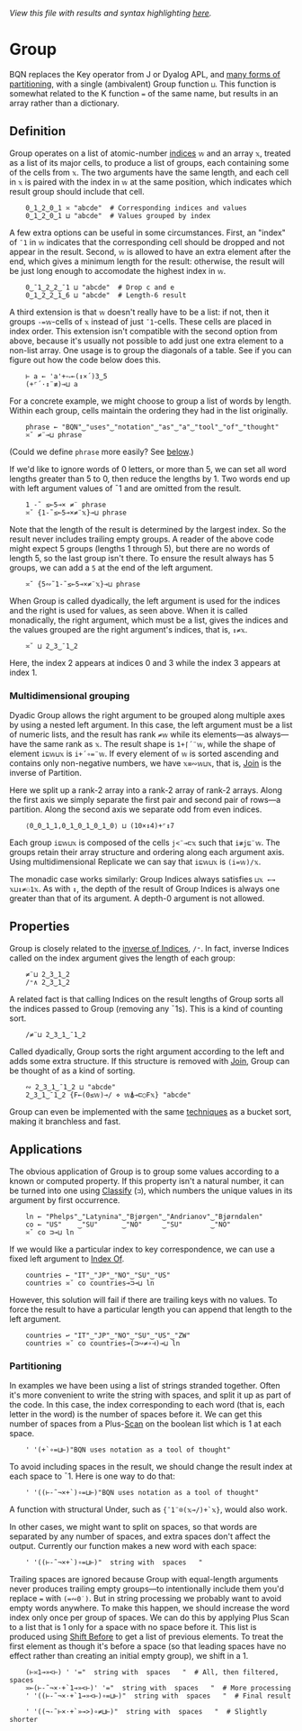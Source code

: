 *View this file with results and syntax highlighting [here](https://mlochbaum.github.io/BQN/doc/group.html).*

# Group

BQN replaces the Key operator from J or Dyalog APL, and [many forms of partitioning](https://aplwiki.com/wiki/Partition_representations), with a single (ambivalent) Group function `⊔`. This function is somewhat related to the K function `=` of the same name, but results in an array rather than a dictionary.

<!--GEN
Num ← ·Highlight •Repr
Str ← ·Highlight '"'(∾∾⊣)⊢
wf ← Num¨ wv ← 0‿¯1‿¯1‿2‿0
xf ← Str¨ xv ← "zero"‿"one"‿"two"‿"three"‿"four"
zi ← ↕≠ zf ← wv⊔xf
d ← 80‿28
Pos ↩ Pos d⊸×
dim ← 7‿7.3
sh  ← 0.6‿0

rc ← At "class=code|stroke-width=1|rx=12"
Ge ← "g"⊸At⊸Enc
g  ← "text-anchor=middle|font-family=BQN,monospace"
dg ← "font-size=24px|text-anchor=start|fill=currentColor|opacity=0.9"
tg ← "font-size=18px"
cg ← "font-size=16px|text-anchor=end"
lg ← "class=yellow|stroke-width=2"
bg ← "class=green|stroke-width=1.5|style=fill:none"

C ← (↕-2÷˜-⟜1)∘≠
zgp ← (2÷˜»⊸+-⊢´)+`0.6+≠¨zf
zp ← zgp + C¨ zf

Text ← ("text" Attr Pos)⊸Enc
ty‿txf‿tt ← ⟨
  +`¯2.3‿1‿3‿1.3
  ⟨C,  C,  ∾zp, zgp⟩
  ⟨wf, xf, ∾zf, Num¨zi⟩
⟩
tp ← (tx←txf{𝕎𝕩}¨tt)≍¨¨ty
lp ← (∾wv⊸⊔)⊸(((0.2‿¯0.5×⌜0‿1)+≍)¨)´1‿2⊏tp
b ← (0.4⌈0.2+≠¨zf) {∾"M vhv"∾¨FmtNum (0‿1‿1‿0‿1⊏d)×(⟨𝕨÷¯2,¯1.8⟩+𝕩)∾⟨1,𝕨,¯1⟩}¨ 3⊑tp

((∾˜d)×(-⊸∾0‿0.6)+(¯2÷˜sh⊸+)⊸∾1‿0.2+dim) SVG g Ge ⟨
  "rect" Elt rc ∾ (Pos -dim÷2)∾"width"‿"height"≍˘FmtNum d×dim-sh
  dg Ge (¯1.2+⊑⊑tp) Text "Group"
  tg Ge ∾tp Text¨○∾ tt
  cg Ge ((¯0.8+⊑⊑tx)≍¨3↑ty) Text⟜Highlight¨ "𝕨"‿"𝕩"‿"𝕨⊔𝕩"
  lg Ge (<"xy"≍⌜"12") ("line" Elt ≍˘○⥊)⟜(FmtNum d×⍉)¨ lp
  bg Ge ("path" Elt "d"⋈⊢)¨ b
⟩
-->

## Definition

Group operates on a list of atomic-number [indices](indices.md) `𝕨` and an array `𝕩`, treated as a list of its major cells, to produce a list of groups, each containing some of the cells from `𝕩`. The two arguments have the same length, and each cell in `𝕩` is paired with the index in `𝕨` at the same position, which indicates which result group should include that cell.

        0‿1‿2‿0‿1 ≍ "abcde"  # Corresponding indices and values
        0‿1‿2‿0‿1 ⊔ "abcde"  # Values grouped by index

A few extra options can be useful in some circumstances. First, an "index" of `¯1` in `𝕨` indicates that the corresponding cell should be dropped and not appear in the result. Second, `𝕨` is allowed to have an extra element after the end, which gives a minimum length for the result: otherwise, the result will be just long enough to accomodate the highest index in `𝕨`.

        0‿¯1‿2‿2‿¯1 ⊔ "abcde"  # Drop c and e
        0‿1‿2‿2‿1‿6 ⊔ "abcde"  # Length-6 result

A third extension is that `𝕨` doesn't really have to be a list: if not, then it groups `-=𝕨`-cells of `𝕩` instead of just `¯1`-cells. These cells are placed in index order. This extension isn't compatible with the second option from above, because it's usually not possible to add just one extra element to a non-list array. One usage is to group the diagonals of a table. See if you can figure out how the code below does this.

        ⊢ a ← 'a'+⥊⟜(↕×´)3‿5
        (+⌜´·↕¨≢)⊸⊔ a

For a concrete example, we might choose to group a list of words by length. Within each group, cells maintain the ordering they had in the list originally.

        phrase ← "BQN"‿"uses"‿"notation"‿"as"‿"a"‿"tool"‿"of"‿"thought"
        ≍˘ ≠¨⊸⊔ phrase

(Could we define `phrase` more easily? See [below](#partitioning).)

If we'd like to ignore words of 0 letters, or more than 5, we can set all word lengths greater than 5 to 0, then reduce the lengths by 1. Two words end up with left argument values of ¯1 and are omitted from the result.

        1 -˜ ≤⟜5⊸× ≠¨ phrase
        ≍˘ {1-˜≤⟜5⊸×≠¨𝕩}⊸⊔ phrase

Note that the length of the result is determined by the largest index. So the result never includes trailing empty groups. A reader of the above code might expect 5 groups (lengths 1 through 5), but there are no words of length 5, so the last group isn't there. To ensure the result always has 5 groups, we can add a `5` at the end of the left argument.

        ≍˘ {5∾˜1-˜≤⟜5⊸×≠¨𝕩}⊸⊔ phrase

When Group is called dyadically, the left argument is used for the indices and the right is used for values, as seen above. When it is called monadically, the right argument, which must be a list, gives the indices and the values grouped are the right argument's indices, that is, `↕≠𝕩`.

        ≍˘ ⊔ 2‿3‿¯1‿2

Here, the index 2 appears at indices 0 and 3 while the index 3 appears at index 1.

### Multidimensional grouping

Dyadic Group allows the right argument to be grouped along multiple axes by using a nested left argument. In this case, the left argument must be a list of numeric lists, and the result has rank `≠𝕨` while its elements—as always—have the same rank as `𝕩`. The result shape is `1+⌈´¨𝕨`, while the shape of element `i⊑𝕨⊔𝕩` is `i+´∘=¨𝕨`. If every element of `𝕨` is sorted ascending and contains only non-negative numbers, we have `𝕩≡∾𝕨⊔𝕩`, that is, [Join](join.md#join) is the inverse of Partition.

Here we split up a rank-2 array into a rank-2 array of rank-2 arrays. Along the first axis we simply separate the first pair and second pair of rows—a partition. Along the second axis we separate odd from even indices.

        ⟨0‿0‿1‿1,0‿1‿0‿1‿0‿1‿0⟩ ⊔ (10×↕4)+⌜↕7

Each group `i⊑𝕨⊔𝕩` is composed of the cells `j<¨⊸⊏𝕩` such that `i≢j⊑¨𝕨`. The groups retain their array structure and ordering along each argument axis. Using multidimensional Replicate we can say that `i⊑𝕨⊔𝕩` is `(i=𝕨)/𝕩`.

The monadic case works similarly: Group Indices always satisfies `⊔𝕩 ←→ 𝕩⊔↕≠⚇1𝕩`. As with `↕`, the depth of the result of Group Indices is always one greater than that of its argument. A depth-0 argument is not allowed.

## Properties

Group is closely related to the [inverse of Indices](replicate.md#inverse), `/⁼`. In fact, inverse Indices called on the index argument gives the length of each group:

        ≠¨⊔ 2‿3‿1‿2
        /⁼∧ 2‿3‿1‿2

A related fact is that calling Indices on the result lengths of Group sorts all the indices passed to Group (removing any ¯1s). This is a kind of counting sort.

        /≠¨⊔ 2‿3‿1‿¯1‿2

Called dyadically, Group sorts the right argument according to the left and adds some extra structure. If this structure is removed with [Join](join.md#join), Group can be thought of as a kind of sorting.

        ∾ 2‿3‿1‿¯1‿2 ⊔ "abcde"
        2‿3‿1‿¯1‿2 {F←(0≤𝕨)⊸/ ⋄ 𝕨⍋⊸⊏○F𝕩} "abcde"

Group can even be implemented with the same [techniques](../implementation/primitive/sort.md#counting-and-bucket-sort) as a bucket sort, making it branchless and fast.

## Applications

The obvious application of Group is to group some values according to a known or computed property. If this property isn't a natural number, it can be turned into one using [Classify](selfcmp.md#classify) (`⊐`), which numbers the unique values in its argument by first occurrence.

        ln ← "Phelps"‿"Latynina"‿"Bjørgen"‿"Andrianov"‿"Bjørndalen"
        co ← "US"    ‿"SU"      ‿"NO"     ‿"SU"       ‿"NO"
        ≍˘ co ⊐⊸⊔ ln

If we would like a particular index to key correspondence, we can use a fixed left argument to [Index Of](search.md#index-of).

        countries ← "IT"‿"JP"‿"NO"‿"SU"‿"US"
        countries ≍˘ co countries⊸⊐⊸⊔ ln

However, this solution will fail if there are trailing keys with no values. To force the result to have a particular length you can append that length to the left argument.

        countries ↩ "IT"‿"JP"‿"NO"‿"SU"‿"US"‿"ZW"
        countries ≍˘ co countries⊸(⊐∾≠∘⊣)⊸⊔ ln

### Partitioning

In examples we have been using a list of strings stranded together. Often it's more convenient to write the string with spaces, and split it up as part of the code. In this case, the index corresponding to each word (that is, each letter in the word) is the number of spaces before it. We can get this number of spaces from a Plus-[Scan](scan.md) on the boolean list which is 1 at each space.

        ' '(+`∘=⊔⊢)"BQN uses notation as a tool of thought"

To avoid including spaces in the result, we should change the result index at each space to ¯1. Here is one way to do that:

        ' '((⊢-˜¬×+`)∘=⊔⊢)"BQN uses notation as a tool of thought"

A function with structural Under, such as `` {¯1¨⌾(𝕩⊸/)+`𝕩} ``, would also work.

In other cases, we might want to split on spaces, so that words are separated by any number of spaces, and extra spaces don't affect the output. Currently our function makes a new word with each space:

        ' '((⊢-˜¬×+`)∘=⊔⊢)"  string with  spaces   "

Trailing spaces are ignored because Group with equal-length arguments never produces trailing empty groups—to intentionally include them you'd replace `=` with `(=∾0˙)`. But in string processing we probably want to avoid empty words anywhere. To make this happen, we should increase the word index only once per group of spaces. We can do this by applying Plus Scan to a list that is 1 only for a space with no space before it. This list is produced using [Shift Before](shift.md) to get a list of previous elements. To treat the first element as though it's before a space (so that leading spaces have no effect rather than creating an initial empty group), we shift in a 1.

        (⊢≍1⊸»<⊢) ' '="  string with  spaces   "  # All, then filtered, spaces
        ≍⟜(⊢-˜¬×·+`1⊸»<⊢)' '="  string with  spaces   "  # More processing
        ' '((⊢-˜¬×·+`1⊸»<⊢)∘=⊔⊢)"  string with  spaces   "  # Final result

        ' '((¬-˜⊢×·+`»⊸>)∘≠⊔⊢)"  string with  spaces   "  # Slightly shorter
